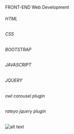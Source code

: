 FRONT-END Web Development
###### HTML
###### CSS
###### BOOTSTRAP
###### JAVASCRIPT
###### JQUERY
###### owl carousel plugin
###### rateyo jquery plugin

![alt text](https://github.com/mo-said/Mondia-task/blob/master/design/games-shop-desktop-menu-off-min.png)
